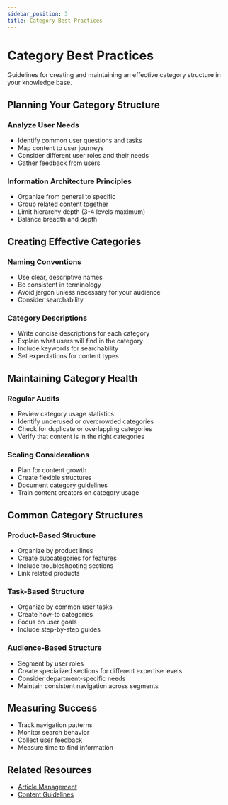 ```yaml
---
sidebar_position: 3
title: Category Best Practices
---
```


# Category Best Practices

Guidelines for creating and maintaining an effective category structure in your knowledge base.

## Planning Your Category Structure

### Analyze User Needs
- Identify common user questions and tasks
- Map content to user journeys
- Consider different user roles and their needs
- Gather feedback from users

### Information Architecture Principles
- Organize from general to specific
- Group related content together
- Limit hierarchy depth (3-4 levels maximum)
- Balance breadth and depth

## Creating Effective Categories

### Naming Conventions
- Use clear, descriptive names
- Be consistent in terminology
- Avoid jargon unless necessary for your audience
- Consider searchability

### Category Descriptions
- Write concise descriptions for each category
- Explain what users will find in the category
- Include keywords for searchability
- Set expectations for content types

## Maintaining Category Health

### Regular Audits
- Review category usage statistics
- Identify underused or overcrowded categories
- Check for duplicate or overlapping categories
- Verify that content is in the right categories

### Scaling Considerations
- Plan for content growth
- Create flexible structures
- Document category guidelines
- Train content creators on category usage

## Common Category Structures

### Product-Based Structure
- Organize by product lines
- Create subcategories for features
- Include troubleshooting sections
- Link related products

### Task-Based Structure
- Organize by common user tasks
- Create how-to categories
- Focus on user goals
- Include step-by-step guides

### Audience-Based Structure
- Segment by user roles
- Create specialized sections for different expertise levels
- Consider department-specific needs
- Maintain consistent navigation across segments

## Measuring Success

- Track navigation patterns
- Monitor search behavior
- Collect user feedback
- Measure time to find information

## Related Resources


- [Article Management](../article-management/article-management.md)
- [Content Guidelines](../article-management/content-guidelines.md)
